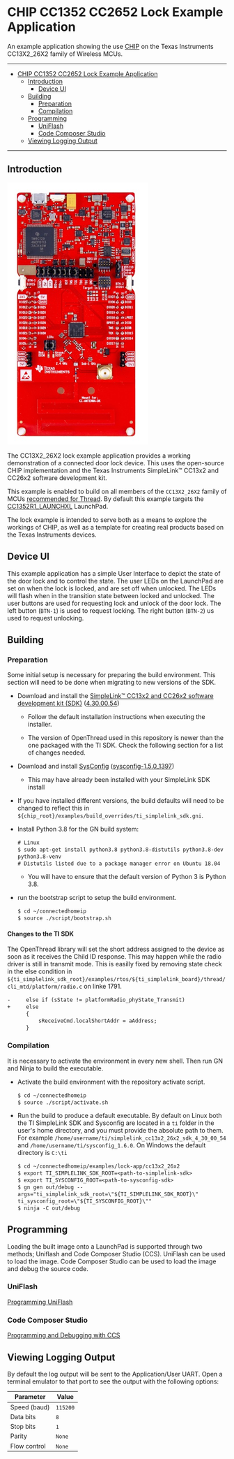 # CHIP CC1352 CC2652 Lock Example Application

An example application showing the use [CHIP][chip] on the Texas Instruments
CC13X2_26X2 family of Wireless MCUs.

---

-   [CHIP CC1352 CC2652 Lock Example Application](#chip-cc1352-cc2652-lock-example-application)
    -   [Introduction](#introduction)
        -   [Device UI](#device-ui)
    -   [Building](#building)
        -   [Preparation](#preparation)
        -   [Compilation](#compilation)
    -   [Programming](#programming)
        -   [UniFlash](#uniflash)
        -   [Code Composer Studio](#code-composer-studio)
    -   [Viewing Logging Output](#viewing-logging-output)

---

## Introduction

![CC1352R1_LAUNCHXL](doc/images/cc1352r1_launchxl.jpg)

The CC13X2_26X2 lock example application provides a working demonstration of a
connected door lock device. This uses the open-source CHIP implementation and
the Texas Instruments SimpleLink™ CC13x2 and CC26x2 software development kit.

This example is enabled to build on all members of the `CC13X2_26X2` family of
MCUs [recommended for Thread][ti_thread_dnd]. By default this example targets
the [CC1352R1_LAUNCHXL][cc1352r1_launchxl] LaunchPad.

The lock example is intended to serve both as a means to explore the workings of
CHIP, as well as a template for creating real products based on the Texas
Instruments devices.

## Device UI

This example application has a simple User Interface to depict the state of the
door lock and to control the state. The user LEDs on the LaunchPad are set on
when the lock is locked, and are set off when unlocked. The LEDs will flash when
in the transition state between locked and unlocked. The user buttons are used
for requesting lock and unlock of the door lock. The left button (`BTN-1`) is
used to request locking. The right button (`BTN-2`) us used to request
unlocking.

## Building

### Preparation

Some initial setup is necessary for preparing the build environment. This
section will need to be done when migrating to new versions of the SDK.

-   Download and install the [SimpleLink™ CC13x2 and CC26x2 software development
    kit (SDK)][simplelink_sdk] ([4.30.00.54][simplelink_sdk_4.30.00.54])

    -   Follow the default installation instructions when executing the
        installer.

    -   The version of OpenThread used in this repository is newer than the one
        packaged with the TI SDK. Check the following section for a list of
        changes needed.

-   Download and install [SysConfig][sysconfig]
    ([sysconfig-1.5.0_1397][sysconfig-1.5.0_1397])

    -   This may have already been installed with your SimpleLink SDK install

-   If you have installed different versions, the build defaults will need to be
    changed to reflect this in
    `${chip_root}/examples/build_overrides/ti_simplelink_sdk.gni`.

-   Install Python 3.8 for the GN build system:

    ```
    # Linux
    $ sudo apt-get install python3.8 python3.8-distutils python3.8-dev python3.8-venv
    # Distutils listed due to a package manager error on Ubuntu 18.04

    ```

    -   You will have to ensure that the default version of Python 3 is Python
        3.8.

-   run the bootstrap script to setup the build environment.

    ```
    $ cd ~/connectedhomeip
    $ source ./script/bootstrap.sh

    ```

#### Changes to the TI SDK

The OpenThread library will set the short address assigned to the device as soon
as it receives the Child ID response. This may happen while the radio driver is
still in transmit mode. This is easilly fixed by removing state check in the
else condition in
`${ti_simplelink_sdk_root}/examples/rtos/${ti_simplelink_board}/thread/cli_mtd/platform/radio.c`
on linke 1791.

```
-     else if (sState != platformRadio_phyState_Transmit)
+     else
      {
          sReceiveCmd.localShortAddr = aAddress;
      }
```

### Compilation

It is necessary to activate the environment in every new shell. Then run GN and
Ninja to build the executable.

-   Activate the build environment with the repository activate script.

    ```
    $ cd ~/connectedhomeip
    $ source ./script/activate.sh

    ```

-   Run the build to produce a default executable. By default on Linux both the
    TI SimpleLink SDK and Sysconfig are located in a `ti` folder in the user's
    home directory, and you must provide the absolute path to them. For example
    `/home/username/ti/simplelink_cc13x2_26x2_sdk_4_30_00_54` and
    `/home/username/ti/sysconfig_1.6.0`. On Windows the default directory is
    `C:\ti`

    ```
    $ cd ~/connectedhomeip/examples/lock-app/cc13x2_26x2
    $ export TI_SIMPLELINK_SDK_ROOT=<path-to-simplelink-sdk>
    $ export TI_SYSCONFIG_ROOT=<path-to-sysconfig-sdk>
    $ gn gen out/debug --args="ti_simplelink_sdk_root=\"${TI_SIMPLELINK_SDK_ROOT}\" ti_sysconfig_root=\"${TI_SYSCONFIG_ROOT}\""
    $ ninja -C out/debug

    ```

## Programming

Loading the built image onto a LaunchPad is supported through two methods;
Uniflash and Code Composer Studio (CCS). UniFlash can be used to load the image.
Code Composer Studio can be used to load the image and debug the source code.

### UniFlash

[Programming UniFlash](doc/programming-uniflash.md)

### Code Composer Studio

[Programming and Debugging with CCS](doc/programming-ccs.md)

## Viewing Logging Output

By default the log output will be sent to the Application/User UART. Open a
terminal emulator to that port to see the output with the following options:

| Parameter    | Value    |
| ------------ | -------- |
| Speed (baud) | `115200` |
| Data bits    | `8`      |
| Stop bits    | `1`      |
| Parity       | `None`   |
| Flow control | `None`   |

[chip]: https://github.com/project-chip/connectedhomeip
[cc1352r1_launchxl]: https://www.ti.com/tool/LAUNCHXL-CC1352R1
[simplelink_sdk]: https://www.ti.com/tool/SIMPLELINK-CC13X2-26X2-SDK
[simplelink_sdk_4.30.00.54]:
    https://www.ti.com/tool/download/SIMPLELINK-CC13X2-26X2-SDK/4.30.00.54
[sysconfig]: https://www.ti.com/tool/SYSCONFIG
[sysconfig-1.5.0_1397]:
    http://software-dl.ti.com/ccs/esd/sysconfig/sysconfig-1.5.0_1397-setup.run
[ti_thread_dnd]:
    https://www.ti.com/wireless-connectivity/thread/design-development.html
